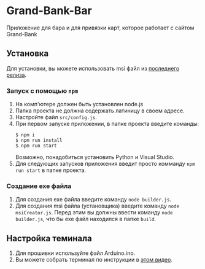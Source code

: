 # Grand-Bank-Bar
Приложение для бара и для привязки карт, которое работает с сайтом Grand-Bank

## Установка
Для установки, вы можете использовать msi файл из [последнего релиза](https://github.com/Grand-School/Grand-Bank-Bar/releases/latest).

### Запуск с помощью `npm`
1. На комп'ютере должен быть установлен node.js
2. Папка проекта не должна содержать латиницу в своем адресе.
3. Настройте файл `src/config.js`.
4. При первом запуске приложении, в папке проекта введите команды:
    ```
    $ npm i
    $ npm run install 
    $ npm run start
    ```
   Возможно, понадобиться установить Python и Visual Studio.
5. Для следующих запусков приложения введит просто комманду `npm run start` в папке проекта.

### Создание exe файла
1. Для создания exe файла введите команду `node builder.js`.
2. Для создания msi файла (установщика) введите команду `node msiCreator.js`. Перед этим вы должны ввести команду `node builder.js`, что бы exe файл находился в папке `build`.

## Настройка теминала
1. Для прошивки используйте файл Arduino.ino.
2. Вы можете собрать терминал по инструкции в [этом видео](https://youtu.be/-hA30_l60nw?t=436).
